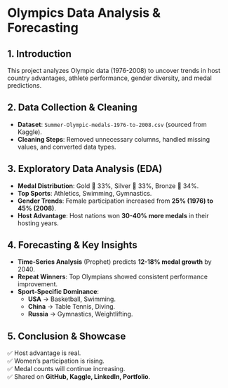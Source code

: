 # **Olympics Data Analysis & Forecasting**

## **1. Introduction**
This project analyzes Olympic data (1976-2008) to uncover trends in host country advantages, athlete performance, gender diversity, and medal predictions.

## **2. Data Collection & Cleaning**
- **Dataset**: `Summer-Olympic-medals-1976-to-2008.csv` (sourced from Kaggle).
- **Cleaning Steps**: Removed unnecessary columns, handled missing values, and converted data types.

## **3. Exploratory Data Analysis (EDA)**
- **Medal Distribution**: Gold 🏅 33%, Silver 🥈 33%, Bronze 🥉 34%.
- **Top Sports**: Athletics, Swimming, Gymnastics.
- **Gender Trends**: Female participation increased from **25% (1976) to 45% (2008)**.
- **Host Advantage**: Host nations won **30-40% more medals** in their hosting years.

## **4. Forecasting & Key Insights**
- **Time-Series Analysis** (Prophet) predicts **12-18% medal growth** by 2040.
- **Repeat Winners**: Top Olympians showed consistent performance improvement.
- **Sport-Specific Dominance**:  
  - **USA** → Basketball, Swimming.
  - **China** → Table Tennis, Diving.
  - **Russia** → Gymnastics, Weightlifting.

## **5. Conclusion & Showcase**
✅ Host advantage is real.  
✅ Women’s participation is rising.  
✅ Medal counts will continue increasing.  
✅ Shared on **GitHub, Kaggle, LinkedIn, Portfolio**.

